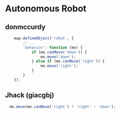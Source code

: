 # Autonomous Robot

## donmccurdy

```javascript
    map.defineObject('robot', {
        // ...
        'behavior': function (me) {
            if (me.canMove('down')) {
            	me.move('down');
            } else if (me.canMove('right')) {
            	me.move('right');
            }
        }
    });
```

## Jhack (giacgbj)

```javascript
  me.move(me.canMove('right') ? 'right' : 'down');
```
